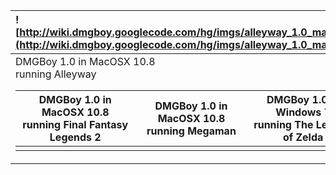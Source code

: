 | ![http://wiki.dmgboy.googlecode.com/hg/imgs/alleyway_1.0_mac.png](http://wiki.dmgboy.googlecode.com/hg/imgs/alleyway_1.0_mac.png) | ![http://wiki.dmgboy.googlecode.com/hg/imgs/finalFantasyLengend2_1.0_mac.png](http://wiki.dmgboy.googlecode.com/hg/imgs/finalFantasyLengend2_1.0_mac.png) | ![http://wiki.dmgboy.googlecode.com/hg/imgs/megaman_1.0_mac.png](http://wiki.dmgboy.googlecode.com/hg/imgs/megaman_1.0_mac.png) | ![http://wiki.dmgboy.googlecode.com/hg/imgs/legendOfZelda_1.0_win.png](http://wiki.dmgboy.googlecode.com/hg/imgs/legendOfZelda_1.0_win.png) |
|:----------------------------------------------------------------------------------------------------------------------------------|:----------------------------------------------------------------------------------------------------------------------------------------------------------|:--------------------------------------------------------------------------------------------------------------------------------|:--------------------------------------------------------------------------------------------------------------------------------------------|
| DMGBoy 1.0 in MacOSX 10.8<br>running Alleyway <table><thead><th> DMGBoy 1.0 in MacOSX 10.8<br>running Final Fantasy Legends 2 </th><th> DMGBoy 1.0 in MacOSX 10.8<br>running Megaman </th><th> DMGBoy 1.0 in Windows 7 <br>running The Legend of Zelda </th></thead><tbody>